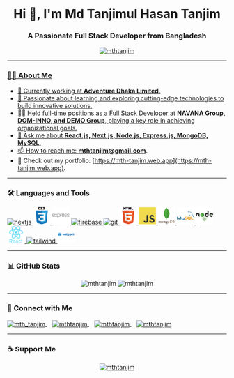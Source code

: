 </br>

<h1 align="center">Hi 👋, I'm Md Tanjimul Hasan Tanjim</h1>
<h3 align="center">A Passionate Full Stack Developer from Bangladesh</h3>

<p align="center">
  <a href="https://github.com/mthtanjim">
    <img src="https://komarev.com/ghpvc/?username=mthtanjim&label=Profile%20views&color=0e75b6&style=flat" alt="mthtanjim" />
</p>

---

### 👨‍💻 About Me

- 🔭 Currently working at **Adventure Dhaka Limited**.
- 🌱 Passionate about learning and exploring cutting-edge technologies to build innovative solutions.
- 👨‍💻 Held full-time positions as a Full Stack Developer at **NAVANA Group, DOM-INNO, and DEMO Group**, playing a key role         in achieving organizational goals.
- 💬 Ask me about **React.js, Next.js, Node.js, Express.js, MongoDB, MySQL**.
- 📫 How to reach me: **mthtanjim@gmail.com**.
- 📄 Check out my portfolio: [https://mth-tanjim.web.app](https://mth-tanjim.web.app).

---

### 🛠️ Languages and Tools

<p align="left">
<a href="https://nextjs.org/" target="_blank" rel="noreferrer">
  <img src="https://cdn.worldvectorlogo.com/logos/nextjs-2.svg" alt="nextjs" width="40" height="40"/>
</a>
  <a href="https://www.w3schools.com/css/" target="_blank" rel="noreferrer">
    <img src="https://raw.githubusercontent.com/devicons/devicon/master/icons/css3/css3-original-wordmark.svg" alt="css3" width="40" height="40"/>
  </a>
  <a href="https://expressjs.com" target="_blank" rel="noreferrer">
    <img src="https://raw.githubusercontent.com/devicons/devicon/master/icons/express/express-original-wordmark.svg" alt="express" width="40" height="40"/>
  </a>
  <a href="https://firebase.google.com/" target="_blank" rel="noreferrer">
    <img src="https://www.vectorlogo.zone/logos/firebase/firebase-icon.svg" alt="firebase" width="40" height="40"/>
  </a>
  <a href="https://git-scm.com/" target="_blank" rel="noreferrer">
    <img src="https://www.vectorlogo.zone/logos/git-scm/git-scm-icon.svg" alt="git" width="40" height="40"/>
  </a>
  <a href="https://www.w3.org/html/" target="_blank" rel="noreferrer">
    <img src="https://raw.githubusercontent.com/devicons/devicon/master/icons/html5/html5-original-wordmark.svg" alt="html5" width="40" height="40"/>
  </a>
  <a href="https://developer.mozilla.org/en-US/docs/Web/JavaScript" target="_blank" rel="noreferrer">
    <img src="https://raw.githubusercontent.com/devicons/devicon/master/icons/javascript/javascript-original.svg" alt="javascript" width="40" height="40"/>
  </a>
  <a href="https://www.mongodb.com/" target="_blank" rel="noreferrer">
    <img src="https://raw.githubusercontent.com/devicons/devicon/master/icons/mongodb/mongodb-original-wordmark.svg" alt="mongodb" width="40" height="40"/>
  </a>
  <a href="https://www.mysql.com/" target="_blank" rel="noreferrer">
    <img src="https://raw.githubusercontent.com/devicons/devicon/master/icons/mysql/mysql-original-wordmark.svg" alt="mysql" width="40" height="40"/>
  </a>
  <a href="https://nodejs.org" target="_blank" rel="noreferrer">
    <img src="https://raw.githubusercontent.com/devicons/devicon/master/icons/nodejs/nodejs-original-wordmark.svg" alt="nodejs" width="40" height="40"/>
  </a>
  <a href="https://reactjs.org/" target="_blank" rel="noreferrer">
    <img src="https://raw.githubusercontent.com/devicons/devicon/master/icons/react/react-original-wordmark.svg" alt="react" width="40" height="40"/>
  </a>
  <a href="https://tailwindcss.com/" target="_blank" rel="noreferrer">
    <img src="https://www.vectorlogo.zone/logos/tailwindcss/tailwindcss-icon.svg" alt="tailwind" width="40" height="40"/>
  </a>
  <a href="https://webpack.js.org" target="_blank" rel="noreferrer">
    <img src="https://raw.githubusercontent.com/devicons/devicon/d00d0969292a6569d45b06d3f350f463a0107b0d/icons/webpack/webpack-original-wordmark.svg" alt="webpack" width="40" height="40"/>
  </a>
</p>

---

### 📊 GitHub Stats

<p align="center">
  <img src="https://github-readme-stats.vercel.app/api?username=mthtanjim&show_icons=true&theme=dark&hide_border=true" alt="mthtanjim" />
  <img src="https://github-readme-stats.vercel.app/api/top-langs?username=mthtanjim&show_icons=true&theme=dark&hide_border=true&layout=compact" alt="mthtanjim" />
</p>

---

### 🤝 Connect with Me

<p align="left">
  <a href="https://twitter.com/mth_tanjim" target="blank">
    <img align="center" src="https://raw.githubusercontent.com/rahuldkjain/github-profile-readme-generator/master/src/images/icons/Social/twitter.svg" alt="mth_tanjim" height="40" width="40" />
  </a>&nbsp;&nbsp;
  <a href="https://linkedin.com/in/mthtanjim" target="blank">
    <img align="center" src="https://raw.githubusercontent.com/rahuldkjain/github-profile-readme-generator/master/src/images/icons/Social/linked-in-alt.svg" alt="mthtanjim" height="40" width="40" />
  </a>&nbsp;&nbsp;
  <a href="https://fb.com/mthtanjim" target="blank">
    <img align="center" src="https://raw.githubusercontent.com/rahuldkjain/github-profile-readme-generator/master/src/images/icons/Social/facebook.svg" alt="mthtanjim" height="40" width="40" />
  </a>&nbsp;&nbsp;
  <a href="https://instagram.com/mthtanjim" target="blank">
    <img align="center" src="https://raw.githubusercontent.com/rahuldkjain/github-profile-readme-generator/master/src/images/icons/Social/instagram.svg" alt="mthtanjim" height="40" width="40" />
  </a>
</p>

---

### ☕ Support Me

<p align="center">
  <a href="https://mth-tanjim.web.app/">
    <img src="https://cdn.buymeacoffee.com/buttons/v2/default-yellow.png" height="50" width="210" alt="mthtanjim" />
  </a>
</p>
